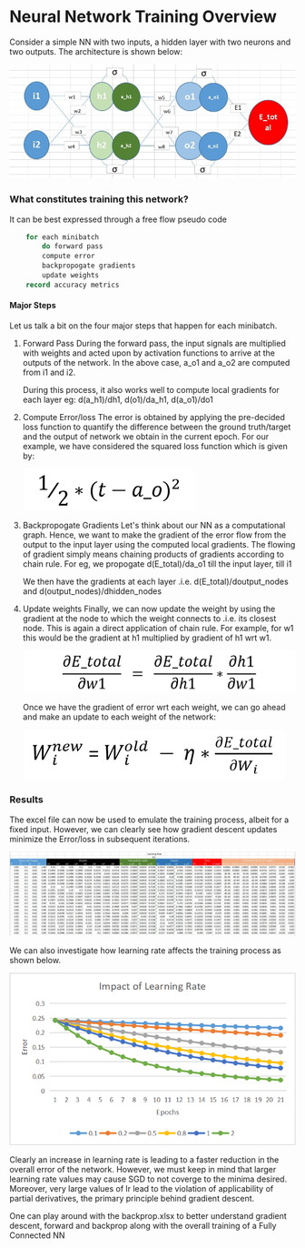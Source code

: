 # Neural Network Training Overview

Consider a simple NN with two inputs, a hidden layer with two neurons and two outputs. The architecture is shown below:

![A simple Neural Network](/images/network_arch.jpg)

### What constitutes training this network?

It can be best expressed through a free flow pseudo code

``` for each epoch
	for each minibatch
		do forward pass
		compute error
		backpropogate gradients
		update weights
	record accuracy metrics
```

#### Major Steps

Let us talk a bit on the four major steps that happen for each minibatch.

1. Forward Pass
	During the forward pass, the input signals are multiplied with weights and acted upon by activation functions to arrive at the outputs of the network. In the above case, a_o1 and a_o2 are computed from i1 and i2.

	During this process, it also works well to compute local gradients for each layer eg: d(a_h1)/dh1, d(o1)/da_h1, d(a_o1)/do1

2. Compute Error/loss
	The error is obtained by applying the pre-decided loss function to quantify the difference between the ground truth/target and the output of network we obtain in the current epoch. For our example, we have considered the squared loss function which is given by:

	![Squared Error Loss](/images/loss_fn.png)

3. Backpropogate Gradients
	Let's think about our NN as a computational graph. Hence, we want to make the gradient of the error flow from the output to the input layer using the computed local gradients. The flowing of gradient simply means chaining products of gradients according to chain rule. For eg, we propogate d(E_total)/da_o1 till the input layer, till i1

	We then have the gradients at each layer .i.e. d(E_total)/doutput_nodes and d(output_nodes)/dhidden_nodes

4. Update weights
	Finally, we can now update the weight by using the gradient at the node to which the weight connects to .i.e. its closest node. This is again a direct application of chain rule. For example, for w1 this would be the gradient at h1 multiplied by gradient of h1 wrt w1.

	![Gradient for weight w1](/images/gradient_w1.png)

	Once we have the gradient of error wrt each weight, we can go ahead and make an update to each weight of the network:

	![Weight Update](/images/weight_update.png)

### Results

The excel file can now be used to emulate the training process, albeit for a fixed input. However, we can clearly see how gradient descent updates minimize the Error/loss in subsequent iterations.

![Training snapshot](/images/training.jpg)

We can also investigate how learning rate affects the training process as shown below.

![Learning Rate](/images/lr.png)

Clearly an increase in learning rate is leading to a faster reduction in the overall error of the network. However, we must keep in mind that larger learning rate values may cause SGD to not coverge to the minima desired. Moreover, very large values of lr lead to the violation of applicability of partial derivatives, the primary principle behind gradient descent.

One can play around with the backprop.xlsx to better understand gradient descent, forward and backprop along with the overall training of a Fully Connected NN 


